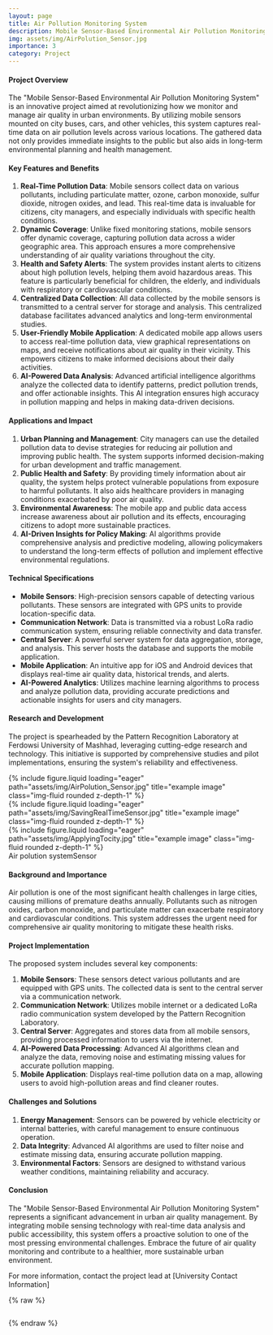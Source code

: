 ```yaml
---
layout: page
title: Air Pollution Monitoring System 
description: Mobile Sensor-Based Environmental Air Pollution Monitoring System
img: assets/img/AirPolution_Sensor.jpg
importance: 3
category: Project
---
```

#### Project Overview  
The "Mobile Sensor-Based Environmental Air Pollution Monitoring System" is an innovative project aimed at revolutionizing how we monitor and manage air quality in urban environments. By utilizing mobile sensors mounted on city buses, cars, and other vehicles, this system captures real-time data on air pollution levels across various locations. The gathered data not only provides immediate insights to the public but also aids in long-term environmental planning and health management.  
  
#### Key Features and Benefits  
1. **Real-Time Pollution Data**: Mobile sensors collect data on various pollutants, including particulate matter, ozone, carbon monoxide, sulfur dioxide, nitrogen oxides, and lead. This real-time data is invaluable for citizens, city managers, and especially individuals with specific health conditions.  
2. **Dynamic Coverage**: Unlike fixed monitoring stations, mobile sensors offer dynamic coverage, capturing pollution data across a wider geographic area. This approach ensures a more comprehensive understanding of air quality variations throughout the city.  
3. **Health and Safety Alerts**: The system provides instant alerts to citizens about high pollution levels, helping them avoid hazardous areas. This feature is particularly beneficial for children, the elderly, and individuals with respiratory or cardiovascular conditions.  
4. **Centralized Data Collection**: All data collected by the mobile sensors is transmitted to a central server for storage and analysis. This centralized database facilitates advanced analytics and long-term environmental studies.  
5. **User-Friendly Mobile Application**: A dedicated mobile app allows users to access real-time pollution data, view graphical representations on maps, and receive notifications about air quality in their vicinity. This empowers citizens to make informed decisions about their daily activities.  
6. **AI-Powered Data Analysis**: Advanced artificial intelligence algorithms analyze the collected data to identify patterns, predict pollution trends, and offer actionable insights. This AI integration ensures high accuracy in pollution mapping and helps in making data-driven decisions.  
  
#### Applications and Impact  
1. **Urban Planning and Management**: City managers can use the detailed pollution data to devise strategies for reducing air pollution and improving public health. The system supports informed decision-making for urban development and traffic management.  
2. **Public Health and Safety**: By providing timely information about air quality, the system helps protect vulnerable populations from exposure to harmful pollutants. It also aids healthcare providers in managing conditions exacerbated by poor air quality.  
3. **Environmental Awareness**: The mobile app and public data access increase awareness about air pollution and its effects, encouraging citizens to adopt more sustainable practices.  
4. **AI-Driven Insights for Policy Making**: AI algorithms provide comprehensive analysis and predictive modeling, allowing policymakers to understand the long-term effects of pollution and implement effective environmental regulations.  
  
#### Technical Specifications  
- **Mobile Sensors**: High-precision sensors capable of detecting various pollutants. These sensors are integrated with GPS units to provide location-specific data.  
- **Communication Network**: Data is transmitted via a robust LoRa radio communication system, ensuring reliable connectivity and data transfer.  
- **Central Server**: A powerful server system for data aggregation, storage, and analysis. This server hosts the database and supports the mobile application.  
- **Mobile Application**: An intuitive app for iOS and Android devices that displays real-time air quality data, historical trends, and alerts.  
- **AI-Powered Analytics**: Utilizes machine learning algorithms to process and analyze pollution data, providing accurate predictions and actionable insights for users and city managers.  

#### Research and Development  
The project is spearheaded by the Pattern Recognition Laboratory at Ferdowsi University of Mashhad, leveraging cutting-edge research and technology. This initiative is supported by comprehensive studies and pilot implementations, ensuring the system's reliability and effectiveness.  


<div class="row">
    <div class="col-sm mt-3 mt-md-0">
        {% include figure.liquid loading="eager" path="assets/img/AirPolution_Sensor.jpg" title="example image" class="img-fluid rounded z-depth-1" %}
    </div>
    <div class="col-sm mt-3 mt-md-0">
        {% include figure.liquid loading="eager" path="assets/img/SavingRealTimeSensor.jpg" title="example image" class="img-fluid rounded z-depth-1" %}
    </div>
    <div class="col-sm mt-3 mt-md-0">
        {% include figure.liquid loading="eager" path="assets/img/ApplyingTocity.jpg" title="example image" class="img-fluid rounded z-depth-1" %}
    </div>
</div>
<div class="caption">
    Air polution systemSensor
</div>

#### Background and Importance  
Air pollution is one of the most significant health challenges in large cities, causing millions of premature deaths annually. Pollutants such as nitrogen oxides, carbon monoxide, and particulate matter can exacerbate respiratory and cardiovascular conditions. This system addresses the urgent need for comprehensive air quality monitoring to mitigate these health risks.  
  
#### Project Implementation  
The proposed system includes several key components:  
1. **Mobile Sensors**: These sensors detect various pollutants and are equipped with GPS units. The collected data is sent to the central server via a communication network.  
2. **Communication Network**: Utilizes mobile internet or a dedicated LoRa radio communication system developed by the Pattern Recognition Laboratory.  
3. **Central Server**: Aggregates and stores data from all mobile sensors, providing processed information to users via the internet.  
4. **AI-Powered Data Processing**: Advanced AI algorithms clean and analyze the data, removing noise and estimating missing values for accurate pollution mapping.  
5. **Mobile Application**: Displays real-time pollution data on a map, allowing users to avoid high-pollution areas and find cleaner routes.  
  
#### Challenges and Solutions  
1. **Energy Management**: Sensors can be powered by vehicle electricity or internal batteries, with careful management to ensure continuous operation.  
2. **Data Integrity**: Advanced AI algorithms are used to filter noise and estimate missing data, ensuring accurate pollution mapping.  
3. **Environmental Factors**: Sensors are designed to withstand various weather conditions, maintaining reliability and accuracy.  
  
#### Conclusion  
The "Mobile Sensor-Based Environmental Air Pollution Monitoring System" represents a significant advancement in urban air quality management. By integrating mobile sensing technology with real-time data analysis and public accessibility, this system offers a proactive solution to one of the most pressing environmental challenges. Embrace the future of air quality monitoring and contribute to a healthier, more sustainable urban environment.  
  
For more information, contact the project lead at [University Contact Information]


{% raw %}

```html

```

{% endraw %}
